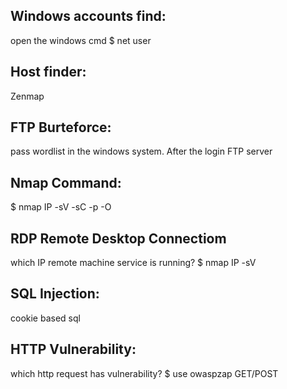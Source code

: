 ## Windows accounts find:
open the windows cmd
$ net user

## Host finder:
  Zenmap
 
## FTP Burteforce:

pass wordlist in the windows system. After the login FTP server

## Nmap Command:

$ nmap IP -sV -sC -p -O

## RDP Remote Desktop Connectiom

which IP remote machine service is running?
$ nmap IP -sV

## SQL Injection:
cookie based sql

## HTTP Vulnerability:
which http request has vulnerability?
$ use owaspzap  GET/POST

##
